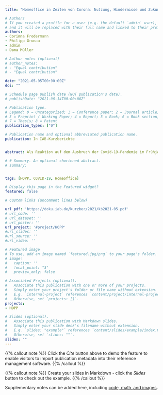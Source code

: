 ```yaml
---
title: "Homeoffice in Zeiten von Corona: Nutzung, Hindernisse und Zukunftswünsche."

# Authors
# If you created a profile for a user (e.g. the default `admin` user), write the username (folder name) here 
# and it will be replaced with their full name and linked to their profile.
authors:
- Corinna Frodermann
- Philipp Grunau 
- admin
- Dana Müller

# Author notes (optional)
# author_notes:
# - "Equal contribution"
# - "Equal contribution"

date: "2021-05-05T00:00:00Z"
doi: ""

# Schedule page publish date (NOT publication's date).
# publishDate: "2021-06-14T00:00:00Z"

# Publication type.
# Legend: 0 = Uncategorized; 1 = Conference paper; 2 = Journal article;
# 3 = Preprint / Working Paper; 4 = Report; 5 = Book; 6 = Book section;
# 7 = Thesis; 8 = Patent
publication_types: ["0"]

# Publication name and optional abbreviated publication name.
publication: In IAB-Kurzberichte


abstract: Als Reaktion auf den Ausbruch der Covid-19-Pandemie im Frühjahr 2020 verlagerte sich die Arbeit für viele Erwerbstätige – erstmalig oder verstärkt – ins Homeoffice. Zwei aktuelle Onlinebefragungen des IAB zeigen, in welchem Ausmaß sich die Homeoffice-Nutzung in Deutschland seit der Pandemie verändert hat, welche Hindernisse dabei abgebaut wurden und wie sich Beschäftigte die eigene Homeoffice-Nutzung in der Zukunft vorstellen. Zu Beginn der Pandemie arbeiteten 81 Prozent der sozialversicherungspflichtig Beschäftigten, die nach eigener Einschätzung die Möglichkeit dazu hatten, ganz oder teilweise von zu Hause. Die große Mehrheit der Homeoffice-Nutzenden ist mit dessen aktuellem Umfang zufrieden, rund 60'Prozent nehmen Homeoffice als hilfreich und als wenig oder nicht belastend wahr und die meisten Beschäftigten im Homeoffice empfinden ihre Arbeit als effizienter als vor der Pandemie. Nur wenige wünschen sich für die Zeit nach der Pandemie eine komplette Rückkehr zum Präsenzbetrieb.

# # Summary. An optional shortened abstract.
# summary: 


tags: [HOPP, COVID-19, Homeoffice]

# Display this page in the Featured widget?
featured: false

# Custom links (uncomment lines below)

url_pdf: 'https://doku.iab.de/kurzber/2021/kb2021-05.pdf'
# url_code: ''
# url_dataset: ''
# url_poster: ''
url_project: '#project/HOPP'
#url_slides: ''
#url_source: ''
#url_video: ''

# Featured image
# To use, add an image named `featured.jpg/png` to your page's folder. 
# image:
#   caption: ''
#   focal_point: "3"
#   preview_only: false

# Associated Projects (optional).
#   Associate this publication with one or more of your projects.
#   Simply enter your project's folder or file name without extension.
#   E.g. `internal-project` references `content/project/internal-project/index.md`.
#   Otherwise, set `projects: []`.
projects:
- HOPP

# Slides (optional).
#   Associate this publication with Markdown slides.
#   Simply enter your slide deck's filename without extension.
#   E.g. `slides: "example"` references `content/slides/example/index.md`.
#   Otherwise, set `slides: ""`.
slides: ""
---
```


{{% callout note %}}
Click the *Cite* button above to demo the feature to enable visitors to import publication metadata into their reference management software.
{{% /callout %}}

{{% callout note %}}
Create your slides in Markdown - click the *Slides* button to check out the example.
{{% /callout %}}

Supplementary notes can be added here, including [code, math, and images](https://wowchemy.com/docs/writing-markdown-latex/).
